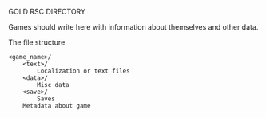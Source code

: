 GOLD RSC DIRECTORY

Games should write here with information about themselves and other data.

The file structure

	<game_name>/
		<text>/
			Localization or text files
		<data>/
			Misc data
		<save>/
			Saves
		Metadata about game
